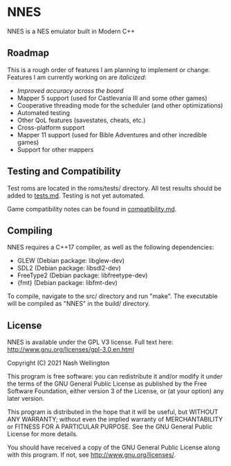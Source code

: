 # NNES
NNES is a NES emulator built in Modern C++

## Roadmap
This is a rough order of features I am planning to implement or change. Features I am currently working on are *italicized*:
* *Improved accuracy across the board*
* Mapper 5 support (used for Castlevania III and some other games)
* Cooperative threading mode for the scheduler (and other optimizations)
* Automated testing
* Other QoL features (savestates, cheats, etc.)
* Cross-platform support
* Mapper 11 support (used for Bible Adventures and other incredible games)
* Support for other mappers

## Testing and Compatibility
Test roms are located in the roms/tests/ directory. All test results should be added to [tests.md](tests.md). Testing is not yet automated.

Game compatibility notes can be found in [compatibility.md](compatibility.md).

## Compiling
NNES requires a C++17 compiler, as well as the following dependencies:
* GLEW      (Debian package: libglew-dev)
* SDL2      (Debian package: libsdl2-dev)
* FreeType2 (Debian package: libfreetype-dev)
* {fmt}     (Debian package: libfmt-dev)

To compile, navigate to the src/ directory and run "make". The executable will be compiled as "NNES" in the build/ directory.

## License

NNES is available under the GPL V3 license.  Full text here: <http://www.gnu.org/licenses/gpl-3.0.en.html>

Copyright (C) 2021 Nash Wellington

This program is free software: you can redistribute it and/or modify
it under the terms of the GNU General Public License as published by
the Free Software Foundation, either version 3 of the License, or
(at your option) any later version.

This program is distributed in the hope that it will be useful,
but WITHOUT ANY WARRANTY; without even the implied warranty of
MERCHANTABILITY or FITNESS FOR A PARTICULAR PURPOSE.  See the
GNU General Public License for more details.

You should have received a copy of the GNU General Public License
along with this program.  If not, see <http://www.gnu.org/licenses/>.